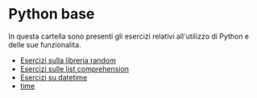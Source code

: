 # Python base
In questa cartella sono presenti gli esercizi relativi all'utilizzo di Python e delle sue funzionalita. 

- [Esercizi sulla libreria random](./random/)
- [Esercizi sulle list comprehension](./list_comprehension/) 
- [Esercizi su datetime](./datetime/) 
- [time](./time/)

